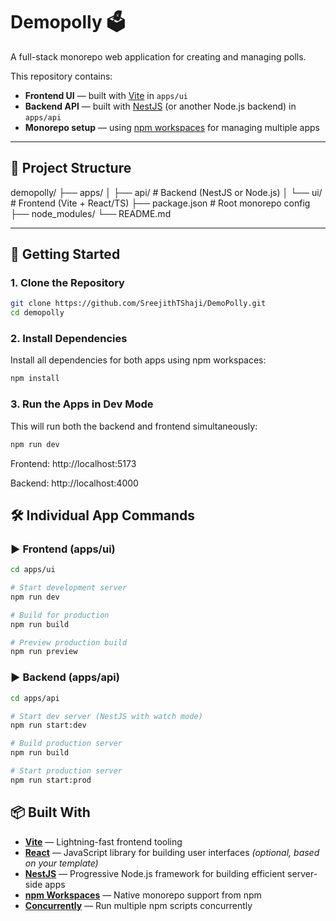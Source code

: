 # Demopolly 🗳️

A full-stack monorepo web application for creating and managing polls.

This repository contains:

- **Frontend UI** — built with [Vite](https://vitejs.dev/) in `apps/ui`
- **Backend API** — built with [NestJS](https://nestjs.com/) (or another Node.js backend) in `apps/api`
- **Monorepo setup** — using [npm workspaces](https://docs.npmjs.com/cli/v9/using-npm/workspaces) for managing multiple apps

---

## 📁 Project Structure

demopolly/
├── apps/
│ ├── api/ # Backend (NestJS or Node.js)
│ └── ui/ # Frontend (Vite + React/TS)
├── package.json # Root monorepo config
├── node_modules/
└── README.md


---

## 🚀 Getting Started

### 1. **Clone the Repository**

```bash
git clone https://github.com/SreejithTShaji/DemoPolly.git
cd demopolly

```

### 2. Install Dependencies
Install all dependencies for both apps using npm workspaces:

```bash
npm install
```


### 3. Run the Apps in Dev Mode
This will run both the backend and frontend simultaneously:

```bash
npm run dev
```

Frontend: http://localhost:5173

Backend:  http://localhost:4000 

## 🛠️ Individual App Commands
### ▶️ Frontend (apps/ui)
```bash
cd apps/ui

# Start development server
npm run dev

# Build for production
npm run build

# Preview production build
npm run preview
```

### ▶️ Backend (apps/api)
```bash
cd apps/api

# Start dev server (NestJS with watch mode)
npm run start:dev

# Build production server
npm run build

# Start production server
npm run start:prod
```


## 📦 Built With

- [**Vite**](https://vitejs.dev/) — Lightning-fast frontend tooling
- [**React**](https://react.dev/) — JavaScript library for building user interfaces *(optional, based on your template)*
- [**NestJS**](https://nestjs.com/) — Progressive Node.js framework for building efficient server-side apps
- [**npm Workspaces**](https://docs.npmjs.com/cli/v9/using-npm/workspaces) — Native monorepo support from npm
- [**Concurrently**](https://www.npmjs.com/package/concurrently) — Run multiple npm scripts concurrently
